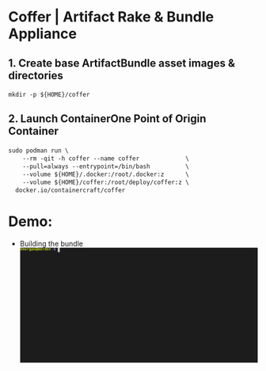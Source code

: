 # Coffer | Artifact Rake & Bundle Appliance
## 1. Create base ArtifactBundle asset images & directories
```
mkdir -p ${HOME}/coffer
```
## 2. Launch ContainerOne Point of Origin Container
```
sudo podman run \
    --rm -qit -h coffer --name coffer             \
    --pull=always --entrypoint=/bin/bash          \
    --volume ${HOME}/.docker:/root/.docker:z      \
    --volume ${HOME}/coffer:/root/deploy/coffer:z \
  docker.io/containercraft/coffer
```
# Demo:
  - Building the bundle    
![bundle](./web/bundle.svg)
